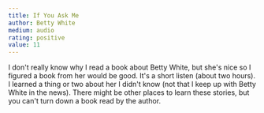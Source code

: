 ```yaml
---
title: If You Ask Me
author: Betty White
medium: audio
rating: positive
value: 11
---
```


I don't really know why I read a book about Betty White, but she's nice so I figured a book from her would be good. It's a short listen (about two hours). I learned a thing or two about her I didn't know (not that I keep up with Betty White in the news). There might be other places to learn these stories, but you can't turn down a book read by the author.
